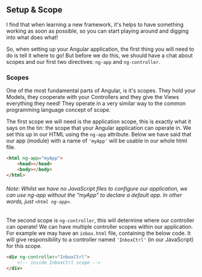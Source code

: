 ## Setup &amp; Scope

I find that when learning a new framework, it's helps to have something working as soon as possible, so you can start playing around and digging into what does what!

So, when setting up your Angular application, the first thing you will need to do is tell it where to go! But before we do this, we should have a chat about scopes and our first two directives: `ng-app` and `ng-controller`.

### Scopes

One of the most fundamental parts of Angular, is it's scopes.  They hold your Models, they cooperate with your Controllers and they give the Views everything they need!  They operate in a very similar way to the common programming language concept of scope.

The first scope we will need is the application scope, this is exactly what it says on the tin: the scope that your Angular application can operate in. We set this up in our HTML using the `ng-app` attribute. Below we have said that our app (module) with a name of `'myApp'` will be usable in our whole html file.

```html
<html ng-app="myApp">
    <head></head>
    <body></body>
</html>
```

###### Note: Whilst we have no JavaScript files to configure our application, we can use ng-app without the "myApp" to declare a default app.  In other words, just `<html ng-app>`.

The second scope is `ng-controller`, this will determine where our controller can operate!  We can have multiple controller scopes within our application.  For example we may have an `inbox.html` file, containing the below code. It will give responsibility to a controller named `'InboxCtrl'` (in our JavaScript) for this scope.

```html
<div ng-controller="InboxCtrl">
    <!-- inside InboxCtrl scope -->
</div>
```
